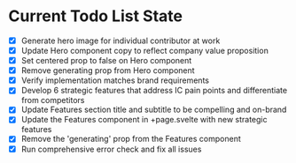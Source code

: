 <!-- DO NOT EDIT - Managed by todo_list tool -->
<!-- Updated: 2025-10-01T22:49:27.824Z -->

# Current Todo List State

- [x] Generate hero image for individual contributor at work
- [x] Update Hero component copy to reflect company value proposition
- [x] Set centered prop to false on Hero component
- [x] Remove generating prop from Hero component
- [x] Verify implementation matches brand requirements
- [x] Develop 6 strategic features that address IC pain points and differentiate from competitors
- [x] Update Features section title and subtitle to be compelling and on-brand
- [x] Update the Features component in +page.svelte with new strategic features
- [x] Remove the 'generating' prop from the Features component
- [x] Run comprehensive error check and fix all issues
